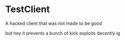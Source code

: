 # TestClient

A hacked client that was not made to be good

but hey it prevents a bunch of kick exploits decently ig

